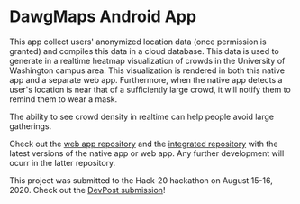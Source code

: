 # DawgMaps Android App

This app collect users' anonymized location data (once permission is granted) and compiles
this data in a cloud database. This data is used to generate in a realtime heatmap
visualization of crowds in the University of Washington campus area. This
visualization is rendered in both this native app and a separate web app.
Furthermore, when the native app detects a user's location is near that of
a sufficiently large crowd, it will notify them to remind them to wear a mask.

The ability to see crowd density in realtime can help people avoid large
gatherings.

Check out the [web app repository](https://github.com/abhaybd/Hack20-Webapp)
and the [integrated repository](https://github.com/abhaybd/DawgMaps) with the
latest versions of the native app or web app. Any further development will ocurr in
the latter repository.

This project was submitted to the Hack-20 hackathon on August 15-16, 2020.
Check out the [DevPost submission](https://devpost.com/software/hack20-webapp)!
